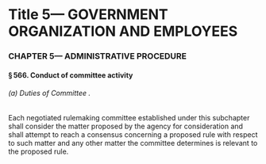 
# Title 5— GOVERNMENT ORGANIZATION AND EMPLOYEES
### CHAPTER 5— ADMINISTRATIVE PROCEDURE
#### § 566. Conduct of committee activity
###### (a) Duties of Committee .

Each negotiated rulemaking committee established under this subchapter shall consider the matter proposed by the agency for consideration and shall attempt to reach a consensus concerning a proposed rule with respect to such matter and any other matter the committee determines is relevant to the proposed rule.
